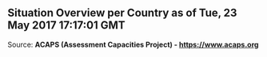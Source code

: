 ## Situation Overview per Country as of Tue, 23 May 2017 17:17:01 GMT

Source: **ACAPS (Assessment Capacities Project) - https://www.acaps.org**